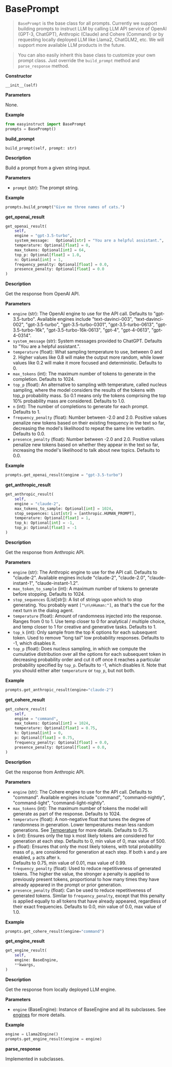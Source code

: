 # BasePrompt

> `BasePrompt` is the base class for all prompts. Currently we support building prompts to instruct LLM by calling LLM API service of OpenAI (GPT-3, ChatGPT), Anthropic (Claude) and Cohere (Command) or by requesting locally deployed LLM like Llama2, ChatGLM2, etc. We will support more available LLM products in the future.

> You can also easily inherit this base class to customize your own prompt class. Just override the `build_prompt` method and `parse_response` method.

**Constructor**

`__init__(self)`

**Parameters**

None.

**Example**

```python
from easyinstruct import BasePrompt
prompts = BasePrompt()
```

**build\_prompt**

`build_prompt(self, prompt: str)`

**Description**

Build a prompt from a given string input.

**Parameters**

* `prompt` (str): The prompt string.

**Example**

```python
prompts.build_prompt("Give me three names of cats.")
```

**get\_openai\_result**

```python
get_openai_result(
    self, 
    engine = "gpt-3.5-turbo", 
    system_message:   Optional[str] = "You are a helpful assistant.", 
    temperature: Optional[float] = 0,
    max_tokens: Optional[int] = 64,
    top_p: Optional[float] = 1.0, 
    n: Optional[int] = 1, 
    frequency_penalty: Optional[float] = 0.0, 
    presence_penalty: Optional[float] = 0.0
)
```

**Description**

Get the response from OpenAI API.

**Parameters**

* `engine` (str): The OpenAI engine to use for the API call. Defaults to "gpt-3.5-turbo". Available engines include "text-davinci-003", "text-davinci-002", "gpt-3.5-turbo", "gpt-3.5-turbo-0301", "gpt-3.5-turbo-0613", "gpt-3.5-turbo-16k", "gpt-3.5-turbo-16k-0613", "gpt-4", "gpt-4-0613", "gpt-4-0314".
* `system_message` (str): System messages provided to ChatGPT. Defaults to "You are a helpful assistant.".
* `temperature` (float): What sampling temperature to use, between 0 and 2. Higher values like 0.8 will make the output more random, while lower values like 0.2 will make it more focused and deterministic. Defaults to 0.
* `max_tokens` (int): The maximum number of tokens to generate in the completion. Defaults to 1024.
* `top_p` (float): An alternative to sampling with temperature, called nucleus sampling, where the model considers the results of the tokens with top\_p probability mass. So 0.1 means only the tokens comprising the top 10% probability mass are considered. Defaults to 1.0.
* `n` (int): The number of completions to generate for each prompt. Defaults to 1.
* `frequency_penalty` (float): Number between -2.0 and 2.0. Positive values penalize new tokens based on their existing frequency in the text so far, decreasing the model's likelihood to repeat the same line verbatim. Defaults to 0.0.
* `presence_penalty` (float): Number between -2.0 and 2.0. Positive values penalize new tokens based on whether they appear in the text so far, increasing the model's likelihood to talk about new topics. Defaults to 0.0.

**Example**

```python
prompts.get_openai_result(engine = "gpt-3.5-turbo")
```

**get\_anthropic\_result**

```python
get_anthropic_result(
    self, 
    engine = "claude-2",
    max_tokens_to_sample: Optional[int] = 1024,
    stop_sequences: List[str] = [anthropic.HUMAN_PROMPT],
    temperature: Optional[float] = 1,
    top_k: Optional[int] = -1,
    top_p: Optional[float] = -1
)
```

**Description**

Get the response from Anthropic API.

**Parameters**

* `engine` (str): The Anthropic engine to use for the API call. Defaults to "claude-2". Available engines include "claude-2", "claude-2.0", "claude-instant-1", "claude-instant-1.2".
* `max_token_to_sample` (int): A maximum number of tokens to generate before stopping. Defaults to 1024.
* `stop_sequences` (List\[str]): A list of strings upon which to stop generating. You probably want `["\n\nHuman:"]`, as that's the cue for the next turn in the dialog agent.
* `temperature` (float): Amount of randomness injected into the response. Ranges from 0 to 1. Use temp closer to 0 for analytical / multiple choice, and temp closer to 1 for creative and generative tasks. Defaults to 1.
* `top_k` (int): Only sample from the top K options for each subsequent token. Used to remove "long tail" low probability responses. Defaults to -1, which disables it.
* `top_p` (float): Does nucleus sampling, in which we compute the cumulative distribution over all the options for each subsequent token in decreasing probability order and cut it off once it reaches a particular probability specified by `top_p`. Defaults to -1, which disables it. Note that you should either alter `temperature` or `top_p`, but not both.

**Example**

```python
prompts.get_anthropic_result(engine="claude-2")
```

**get\_cohere\_result**

```python
get_cohere_result(
    self, 
    engine = "command",
    max_tokens: Optional[int] = 1024,
    temperature: Optional[float] = 0.75,
    k: Optional[int] = 0,
    p: Optional[float] = 0.75,
    frequency_penalty: Optional[float] = 0.0,
    presence_penalty: Optional[float] = 0.0,
)
```

**Description**

Get the response from Anthropic API.

**Parameters**

* `engine` (str): The Cohere engine to use for the API call. Defaults to "command". Available engines include "command", "command-nightly", "command-light", "command-light-nightly".
* `max_tokens` (int): The maximum number of tokens the model will generate as part of the response. Defaults to 1024.
* `temperature` (float): A non-negative float that tunes the degree of randomness in generation. Lower temperatures mean less random generations. See [Temperature](https://docs.cohere.com/temperature-wiki) for more details. Defaults to 0.75.
* `k` (int): Ensures only the top `k` most likely tokens are considered for generation at each step. Defaults to 0, min value of 0, max value of 500.
* `p` (float): Ensures that only the most likely tokens, with total probability mass of `p`, are considered for generation at each step. If both `k` and `p` are enabled, `p` acts after `k`.\
  Defaults to 0.75, min value of 0.01, max value of 0.99.
* `frequency_penalty` (float): Used to reduce repetitiveness of generated tokens. The higher the value, the stronger a penalty is applied to previously present tokens, proportional to how many times they have already appeared in the prompt or prior generation.
* `presence_penalty` (float):  Can be used to reduce repetitiveness of generated tokens. Similar to `frequency_penalty`, except that this penalty is applied equally to all tokens that have already appeared, regardless of their exact frequencies. Defaults to 0.0, min value of 0.0, max value of 1.0.

**Example**

```python
prompts.get_cohere_result(engine="command")
```

**get\_engine\_result**

```python
get_engine_result(
    self, 
    engine: BaseEngine,
    **kwargs,
)
```

**Description**

Get the response from locally deployed LLM engine.

**Parameters**

* `engine` (BaseEngine): Instance of BaseEngine and all its subclasses. See [engines](../engines/ "mention") for more details.

**Example**

```python
engine = Llama2Engine()
prompts.get_engine_result(engine = engine)
```

**parse\_response**

Implemented in subclasses.

